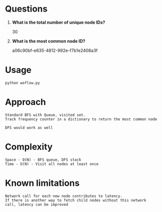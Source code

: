 # Questions

1. **What is the total number of unique node IDs?**

    30

2. **What is the most common node ID?**

    a06c90bf-e635-4812-992e-f7b1e2408a3f
    
# Usage
    python woflow.py
    
# Approach
    Standard BFS with Queue, visited set. 
    Track frequency counter in a dictionary to return the most common node
    
    DFS would work as well
    
# Complexity
    
    Space - O(N) - BFS queue, DFS stack
    Time - O(N) - Visit all nodes at least once

# Known limitations

    Network call for each new node contributes to latency. 
    If there is another way to fetch child nodes without this network call, latency can be improved
